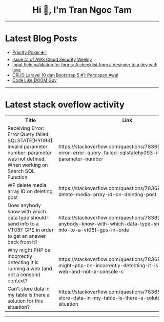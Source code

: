 <h1 align="center">Hi 👋, I'm Tran Ngoc Tam</h1>

---

# Latest Blog Posts 
<!-- BLOG-POST-LIST:START -->
- [Priority Poker ♣️🃏](https://dev.to/mattlewandowski93/priority-poker-28g4)
- [Issue 41 of AWS Cloud Security Weekly](https://dev.to/aws-builders/issue-41-of-aws-cloud-security-weekly-4epo)
- [Input field validation for forms: A checklist from a designer to a dev with love](https://dev.to/mwanahamuntu_/input-field-validation-for-forms-a-checklist-from-a-designer-to-a-dev-with-love-1c2h)
- [CRUD Laravel 10 dan Bootstrap 5 #1: Persiapan Awal](https://dev.to/risekucom/crud-laravel-10-dan-bootstrap-5-1-persiapan-awal-4jcl)
- [Code Like DOOM Guy](https://dev.to/chigbeef_77/code-like-doom-guy-2o7g)
<!-- BLOG-POST-LIST:END -->

---

# Latest stack oveflow activity
<table>
  <tr><th>Title</th><th>Link</th></tr>
  <!-- STACKOVERFLOW:START --><tr><td>Receiving Error: Error Query failed: SQLSTATE[HY093]: Invalid parameter number: parameter was not defined, When working on Search SQL Function</td><td>https://stackoverflow.com/questions/78369185/receiving-error-error-query-failed-sqlstatehy093-invalid-parameter-number</td></tr><tr><td>WP delete media array ID on deleting post</td><td>https://stackoverflow.com/questions/78369125/wp-delete-media-array-id-on-deleting-post</td></tr><tr><td>Does anybody know with which data type should I send info to a VT08F GPS in order to get an answer back from it?</td><td>https://stackoverflow.com/questions/78369018/does-anybody-know-with-which-data-type-should-i-send-info-to-a-vt08f-gps-in-orde</td></tr><tr><td>Why might PHP be incorrectly detecting it is running a web &lpar;and not a console&rpar; context?</td><td>https://stackoverflow.com/questions/78368954/why-might-php-be-incorrectly-detecting-it-is-running-a-web-and-not-a-console-c</td></tr><tr><td>Can&#39;t store data in my table Is there a solution for this situation?</td><td>https://stackoverflow.com/questions/78368938/cant-store-data-in-my-table-is-there-a-solution-for-this-situation</td></tr><!-- STACKOVERFLOW:END -->
</table>

---


